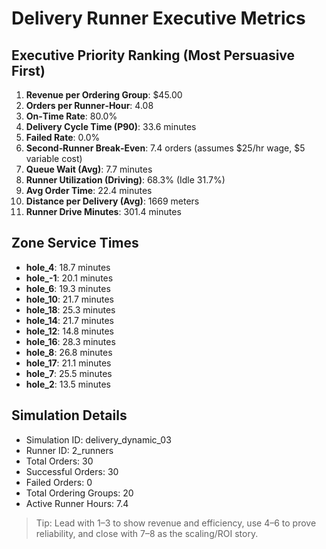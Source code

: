 # Delivery Runner Executive Metrics

## Executive Priority Ranking (Most Persuasive First)
1. **Revenue per Ordering Group**: $45.00
2. **Orders per Runner‑Hour**: 4.08
3. **On‑Time Rate**: 80.0%
4. **Delivery Cycle Time (P90)**: 33.6 minutes
5. **Failed Rate**: 0.0%
6. **Second‑Runner Break‑Even**: 7.4 orders (assumes $25/hr wage, $5 variable cost)
7. **Queue Wait (Avg)**: 7.7 minutes
8. **Runner Utilization (Driving)**: 68.3% (Idle 31.7%)
9. **Avg Order Time**: 22.4 minutes
10. **Distance per Delivery (Avg)**: 1669 meters
11. **Runner Drive Minutes**: 301.4 minutes

## Zone Service Times
- **hole_4**: 18.7 minutes
- **hole_-1**: 20.1 minutes
- **hole_6**: 19.3 minutes
- **hole_10**: 21.7 minutes
- **hole_18**: 25.3 minutes
- **hole_14**: 21.7 minutes
- **hole_12**: 14.8 minutes
- **hole_16**: 28.3 minutes
- **hole_8**: 26.8 minutes
- **hole_17**: 21.1 minutes
- **hole_7**: 25.5 minutes
- **hole_2**: 13.5 minutes


## Simulation Details
- Simulation ID: delivery_dynamic_03
- Runner ID: 2_runners
- Total Orders: 30
- Successful Orders: 30
- Failed Orders: 0
- Total Ordering Groups: 20
- Active Runner Hours: 7.4

> Tip: Lead with 1–3 to show revenue and efficiency, use 4–6 to prove reliability, and close with 7–8 as the scaling/ROI story.
